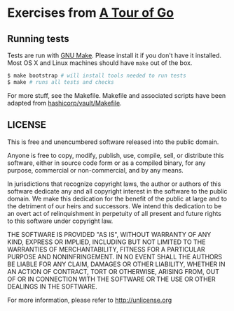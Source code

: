 # Exercises from [A Tour of Go](https://tour.golang.org/)

## Running tests

Tests are run with [GNU Make](https://www.gnu.org/software/make/). Please install it
if you don't have it installed. Most OS X and Linux machines should have `make` out of the box.

```bash
$ make bootstrap # will install tools needed to run tests
$ make # runs all tests and checks
```

For more stuff, see the Makefile. Makefile and associated scripts have been adapted from 
[hashicorp/vault/Makefile](https://github.com/hashicorp/vault/blob/master/Makefile).

## LICENSE

This is free and unencumbered software released into the public domain.

Anyone is free to copy, modify, publish, use, compile, sell, or
distribute this software, either in source code form or as a compiled
binary, for any purpose, commercial or non-commercial, and by any
means.

In jurisdictions that recognize copyright laws, the author or authors
of this software dedicate any and all copyright interest in the
software to the public domain. We make this dedication for the benefit
of the public at large and to the detriment of our heirs and
successors. We intend this dedication to be an overt act of
relinquishment in perpetuity of all present and future rights to this
software under copyright law.

THE SOFTWARE IS PROVIDED "AS IS", WITHOUT WARRANTY OF ANY KIND,
EXPRESS OR IMPLIED, INCLUDING BUT NOT LIMITED TO THE WARRANTIES OF
MERCHANTABILITY, FITNESS FOR A PARTICULAR PURPOSE AND NONINFRINGEMENT.
IN NO EVENT SHALL THE AUTHORS BE LIABLE FOR ANY CLAIM, DAMAGES OR
OTHER LIABILITY, WHETHER IN AN ACTION OF CONTRACT, TORT OR OTHERWISE,
ARISING FROM, OUT OF OR IN CONNECTION WITH THE SOFTWARE OR THE USE OR
OTHER DEALINGS IN THE SOFTWARE.

For more information, please refer to <http://unlicense.org>

